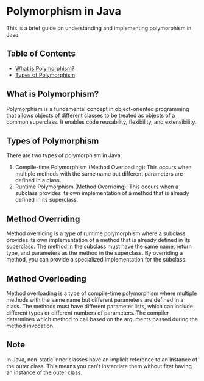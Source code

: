 # Polymorphism in Java

This is a brief guide on understanding and implementing polymorphism in Java.

## Table of Contents
- [What is Polymorphism?](#what-is-polymorphism)
- [Types of Polymorphism](#types-of-polymorphism)

## What is Polymorphism?
Polymorphism is a fundamental concept in object-oriented programming that allows objects of different classes to be treated as objects of a common superclass. It enables code reusability, flexibility, and extensibility.

## Types of Polymorphism
There are two types of polymorphism in Java:
1. Compile-time Polymorphism (Method Overloading): This occurs when multiple methods with the same name but different parameters are defined in a class.
2. Runtime Polymorphism (Method Overriding): This occurs when a subclass provides its own implementation of a method that is already defined in its superclass.
## Method Overriding
Method overriding is a type of runtime polymorphism where a subclass provides its own implementation of a method that is already defined in its superclass. The method in the subclass must have the same name, return type, and parameters as the method in the superclass. By overriding a method, you can provide a specialized implementation for the subclass.


## Method Overloading
Method overloading is a type of compile-time polymorphism where multiple methods with the same name but different parameters are defined in a class. The methods must have different parameter lists, which can include different types or different numbers of parameters. The compiler determines which method to call based on the arguments passed during the method invocation.

## Note
In Java, non-static inner classes have an implicit reference to an instance of the outer class. This means you can't instantiate them without first having an instance of the outer class.